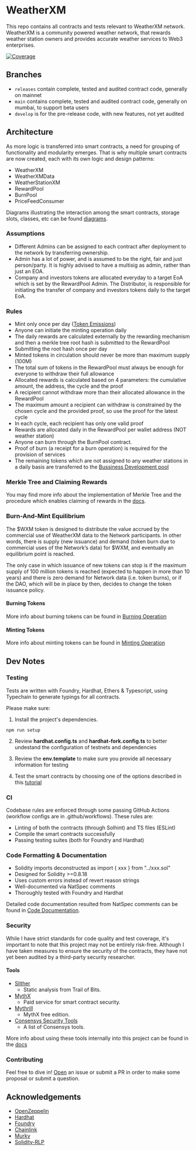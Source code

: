 # WeatherXM

This repo contains all contracts and tests relevant to WeatherXM network. WeatherXM is a community powered weather network, that rewards weather station owners and provides accurate weather services to Web3 enterprises.

[![Coverage](https://github.com/WeatherXM/smart-contracts-v2/actions/workflows/coverage.yml/badge.svg?branch=feat%2Fadd-coverage-badges)](https://github.com/WeatherXM/smart-contracts-v2/actions/workflows/coverage.yml)

## Branches
- `releases` contain complete, tested and audited contract code, generally on mainnet
- `main` contains complete, tested and audited contract code, generally on mumbai, to support beta users
- `develop` is for the pre-release code, with new features, not yet audited

## Architecture

As more logic is transferred into smart contracts, a need for grouping of functionality and modularity emerges. That is why multiple smart contracts are now created, each with its own logic and design patterns:

- WeatherXM
- WeatherXMData
- WeatherStationXM
- RewardPool
- BurnPool
- PriceFeedConsumer

Diagrams illustrating the interaction among the smart contracts, storage slots, classes, etc can be found [diagrams](./docs/diagrams).

### Assumptions

- Different Admins can be assigned to each contract after deployment to the network by transferring ownership.
- Admin has a lot of power, and is assumed to be the right, fair and just person/party. It is highly advised to have a multisig as admin, rather than just an EOA.
- Company and investors tokens are allocated everyday to a target EoA which is set by the RewardPool Admin. The Distributor, is responsible for initiating the transfer of company and investors tokens daily to the target EoA.

### Rules

- Mint only once per day ([Token Emissions](./docs/emissions.md))
- Anyone can initiate the minting operation daily
- The daily rewards are calculated externally by the rewarding mechanism and then a merkle tree root hash is submitted to the RewardPool
- Submitting the root hash once per day
- Minted tokens in circulation should never be more than maximum supply (100M)
- The total sum of tokens in the RewardPool must always be enough for everyone to withdraw their full allowance
- Allocated rewards is calculated based on 4 parameters: the cumulative amount, the address, the cycle and the proof
- A recipient cannot withdraw more than their allocated allowance in the RewardPool
- The maximum amount a recipient can withdraw is constrained by the chosen cycle and the provided proof, so use the proof for the latest cycle
- In each cycle, each recipient has only one valid proof
- Rewards are allocated daily in the RewardPool per wallet address (NOT weather station)
- Anyone can burn through the BurnPool contract.
- Proof of burn (a receipt for a burn operation) is required for the provision of services
- The remaining tokens which are not assigned to any weather stations in a daily basis are transferred to the [Bussiness Development pool](./docs/pools.md)

### Merkle Tree and Claiming Rewards

You may find more info about the implementation of Merkle Tree and the procedure which enables claiming of rewards in the [docs](./docs/merkle_tree.md).

### Burn-And-Mint Equilibrium

The $WXM token is designed to distribute the value accrued by the commercial use of WeatherXM data to the Network participants. In other words, there is supply (new issuance) and demand (token burn due to commercial uses of the Network’s data) for $WXM, and eventually an equilibrium point is reached.

The only case in which issuance of new tokens can stop is if the maximum supply of 100 million tokens is reached (expected to happen in more than 10 years) and there is zero demand for Network data (i.e. token burns), or if the DAO, which will be in place by then, decides to change the token issuance policy.

#### Burning Tokens

More info about burning tokens can be found in [Burning Operation](./docs/burning.md)

#### Minting Tokens

More info about minting tokens can be found in [Minting Operation](./docs/minting.md)


## Dev Notes

### Testing

Tests are written with Foundry, Hardhat, Ethers & Typescript, using Typechain to generate typings for all contracts.

Please make sure:

1. Install the project's dependencies.

```
npm run setup
```

2. Review **hardhat.config.ts** and **hardhat-fork.config.ts** to better undestand the configuration of testnets and dependencies

3. Review the **env.template** to make sure you provide all necessary information for testing

4. Test the smart contracts by choosing one of the options described in this [tutorial](./docs/testing.md)

### CI

Codebase rules are enforced through some passing GitHub Actions (workflow configs are in .github/workflows). These rules are:

- Linting of both the contracts (through Solhint) and TS files (ESLint)
- Compile the smart contracts successfully
- Passing testing suites (both for Foundry and Hardhat)

### Code Formatting & Documentation

- Solidity imports deconstructed as import { xxx } from "../xxx.sol"
- Designed for Solidity >=0.8.18
- Uses custom errors instead of revert reason strings
- Well-documented via NatSpec comments
- Thoroughly tested with Foundry and Hardhat

Detailed code documentation resulted from NatSpec comments can be found in [Code Documentation](./docs/index.md).

### Security

While I have strict standards for code quality and test coverage, it's important to note that this project may not be entirely risk-free. Although I have taken measures to ensure the security of the contracts, they have not yet been audited by a third-party security researcher.

#### Tools

- [Slither](https://github.com/crytic/slither)
  - Static analysis from Trail of Bits.
- [MythX](https://mythx.io/)
  - Paid service for smart contract security.
- [Mythrill](https://github.com/ConsenSys/mythril)
  - MythX free edition.
- [Consensys Security Tools](https://consensys.net/diligence/tools/)
  - A list of Consensys tools.

More info about using these tools internally into this project can be found in the [docs](./docs/testing.md)

### Contributing

Feel free to dive in! [Open](https://github.com/WeatherXM/smart-contracts/issues/new) an issue or submit a PR in order to make some proposal or submit a question.

## Acknowledgements

- [OpenZeppelin](https://github.com/OpenZeppelin/openzeppelin-contracts)
- [Hardhat](https://github.com/NomicFoundation/hardhat)
- [Foundry](https://github.com/foundry-rs/foundry)
- [Chainlink](https://github.com/smartcontractkit/chainlink)
- [Murky](https://github.com/dmfxyz/murky)
- [Solidity-RLP](https://github.com/hamdiallam/Solidity-RLP)

